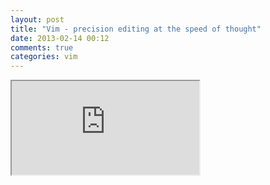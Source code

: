 ```yaml
---
layout: post
title: "Vim - precision editing at the speed of thought"
date: 2013-02-14 00:12
comments: true
categories: vim
---
```


<div class="flex-video widescreen vimeo"><iframe src="http://player.vimeo.com/video/53144573 "></iframe></div>
